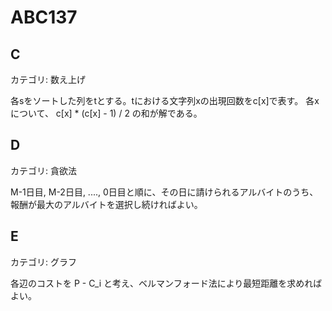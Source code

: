 # ABC137

## C
カテゴリ: 数え上げ

各sをソートした列をtとする。tにおける文字列xの出現回数をc[x]で表す。
各xについて、 c[x] * (c[x] - 1) / 2 の和が解である。

## D
カテゴリ: 貪欲法

M-1日目, M-2日目, ...., 0日目と順に、その日に請けられるアルバイトのうち、
報酬が最大のアルバイトを選択し続ければよい。

## E
カテゴリ: グラフ

各辺のコストを P - C_i と考え、ベルマンフォード法により最短距離を求めればよい。
